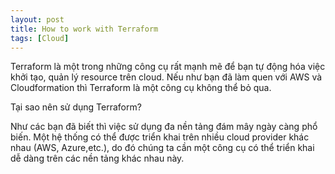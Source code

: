 ```yaml
---
layout: post
title: How to work with Terraform
tags: [Cloud]
---
```


Terraform là một trong những công cụ rất mạnh mẽ để bạn tự động hóa việc khởi tạo, quản lý resource trên cloud. Nếu như bạn đã làm quen với AWS và 
Cloudformation thì Terraform là một công cụ không thể bỏ qua.

Tại sao nên sử dụng Terraform? 

Như các bạn đã biết thì việc sử dụng đa nền tảng đám mây ngày càng phổ biến. Một hệ thống có thể được triển khai trên nhiều cloud provider khác nhau
(AWS, Azure,etc.), do đó chúng ta cần một công cụ có thể triển khai dễ dàng trên các nền tảng khác nhau này.

